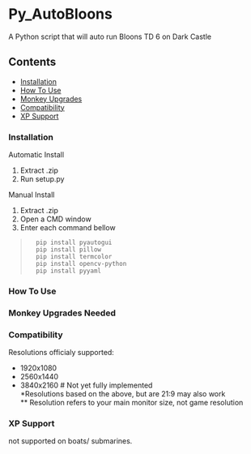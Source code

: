 # Py_AutoBloons
A Python script that will auto run Bloons TD 6 on Dark Castle

## Contents
* [Installation](#Installation)
* [How To Use](#How_To_Use)
* [Monkey Upgrades](Monkey_Upgrades_Needed)
* [Compatibility](#Compatibility)
* [XP Support](#XP_Support)

### Installation
Automatic Install   
 1. Extract .zip
 2. Run setup.py

Manual Install  
 1. Extract .zip
 2. Open a CMD window
 3. Enter each command bellow
>       pip install pyautogui
>       pip install pillow
>       pip install termcolor
>       pip install opencv-python
>       pip install pyyaml
   
### How To Use

### Monkey Upgrades Needed

### Compatibility
Resolutions officialy supported:  
* 1920x1080  
* 2560x1440  
* 3840x2160 # Not yet fully implemented  
*Resolutions based on the above, but are 21:9 may also work  
** Resolution refers to your main monitor size, not game resolution  


### XP Support
not supported on boats/ submarines.


